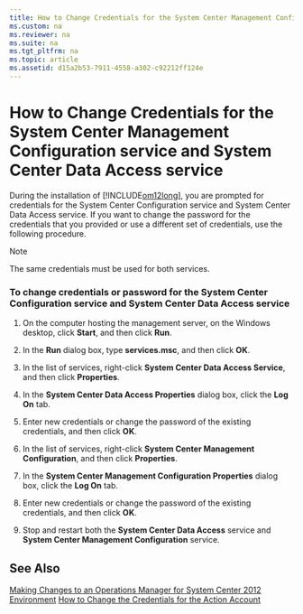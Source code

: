 ```yaml
---
title: How to Change Credentials for the System Center Management Configuration service and System Center Data Access service
ms.custom: na
ms.reviewer: na
ms.suite: na
ms.tgt_pltfrm: na
ms.topic: article
ms.assetid: d15a2b53-7911-4558-a302-c92212ff124e
---
```

# How to Change Credentials for the System Center Management Configuration service and System Center Data Access service
During the installation of [!INCLUDE[om12long](./Token/om12long_md.md)], you are prompted for credentials for the System Center Configuration service and System Center Data Access service. If you want to change the password for the credentials that you provided or use a different set of credentials, use the following procedure.

> [!NOTE]
> The same credentials must be used for both services.

### To change credentials or password for the System Center Configuration service and System Center Data Access service

1.  On the computer hosting the management server, on the Windows desktop, click **Start**, and then click **Run**.

2.  In the **Run** dialog box, type **services.msc**, and then click **OK**.

3.  In the list of services, right\-click **System Center Data Access Service**, and then click **Properties**.

4.  In the **System Center Data Access Properties** dialog box, click the **Log On** tab.

5.  Enter new credentials or change the password of the existing credentials, and then click **OK**.

6.  In the list of services, right\-click **System Center Management Configuration**, and then click **Properties**.

7.  In the **System Center Management Configuration Properties** dialog box, click the **Log On** tab.

8.  Enter new credentials or change the password of the existing credentials, and then click **OK**.

9. Stop and restart both the **System Center Data Access** service and **System Center Management Configuration** service.

## See Also
[Making Changes to an Operations Manager for System Center 2012 Environment](assetId:///22675bc3-1668-44c7-bc40-484e06a01946)
[How to Change the Credentials for the Action Account](assetId:///df996b1d-ffc4-4840-b34b-a287ce4dd041)


